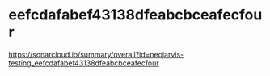 # eefcdafabef43138dfeabcbceafecfour
https://sonarcloud.io/summary/overall?id=neojarvis-testing_eefcdafabef43138dfeabcbceafecfour
